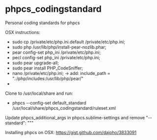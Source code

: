 phpcs_codingstandard
====================

Personal coding standards for phpcs

OSX instructions:
* sudo cp /private/etc/php.ini.default /private/etc/php.ini;
* sudo php /usr/lib/php/install-pear-nozlib.phar;
* pear config-set php_ini /private/etc/php.ini;
* pecl config-set php_ini /private/etc/php.ini;
* sudo pear upgrade-all;
* sudo pear install PHP_CodeSniffer;
* nano /private/etc/php.ini; -> add: include_path = ".:/php/includes:/usr/lib/php/pear/"
* 

Clone to /usr/local/share and run:
* phpcs --config-set default_standard /usr/local/share/phpcs_codingstandard/ruleset.xml

Update phpcs_additional_args in phpcs.sublime-settings and remove "--standard": """

Installing phpcs on OSX: https://gist.github.com/dajoho/3833091
